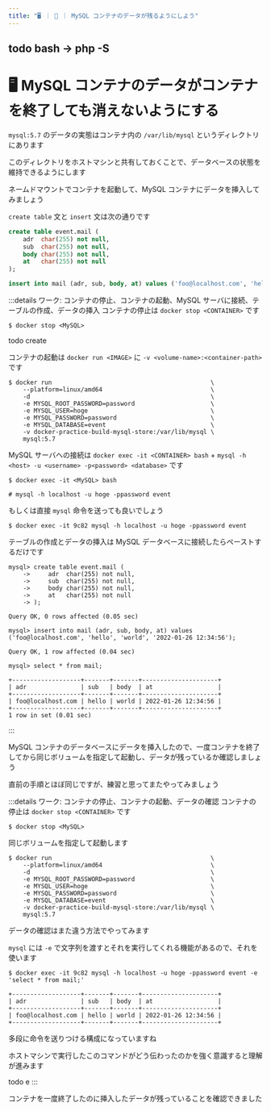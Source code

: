 ```yaml
---
title: "🖥️ ｜ 🐳 ｜ MySQL コンテナのデータが残るようにしよう"
---
```

## todo bash → php -S

# 🖥️ MySQL コンテナのデータがコンテナを終了しても消えないようにする
`mysql:5.7` のデータの実態はコンテナ内の `/var/lib/mysql` というディレクトリにあります

このディレクトリをホストマシンと共有しておくことで、データベースの状態を維持できるようにします

ネームドマウントでコンテナを起動して、MySQL コンテナにデータを挿入してみましょう

`create table` 文と `insert` 文は次の通りです

```sql
create table event.mail (
    adr  char(255) not null,
    sub  char(255) not null,
    body char(255) not null,
    at   char(255) not null
);
```

```sql
insert into mail (adr, sub, body, at) values ('foo@localhost.com', 'hello', 'world', '2022-01-26 12:34:56');
```

:::details ワーク: コンテナの停止、コンテナの起動、MySQL サーバに接続、テーブルの作成、データの挿入
コンテナの停止は `docker stop <CONTAINER>` です

```
$ docker stop <MySQL>
```

todo create

コンテナの起動は `docker run <IMAGE>` に `-v <volume-name>:<container-path>` です

```
$ docker run                                            \
    --platform=linux/amd64                              \
    -d                                                  \
    -e MYSQL_ROOT_PASSWORD=password                     \
    -e MYSQL_USER=hoge                                  \
    -e MYSQL_PASSWORD=password                          \
    -e MYSQL_DATABASE=event                             \
    -v docker-practice-build-mysql-store:/var/lib/mysql \
    mysql:5.7
```

MySQL サーバへの接続は `docker exec -it <CONTAINER> bash` + `mysql -h <host> -u <username> -p<password> <database>` です

```
$ docker exec -it <MySQL> bash

# mysql -h localhost -u hoge -ppassword event
```

もしくは直接 `mysql` 命令を送っても良いでしょう

```
$ docker exec -it 9c82 mysql -h localhost -u hoge -ppassword event
```

テーブルの作成とデータの挿入は MySQL データベースに接続したらペーストするだけです

```
mysql> create table event.mail (
    ->     adr  char(255) not null,
    ->     sub  char(255) not null,
    ->     body char(255) not null,
    ->     at   char(255) not null
    -> );

Query OK, 0 rows affected (0.05 sec)
```

```
mysql> insert into mail (adr, sub, body, at) values ('foo@localhost.com', 'hello', 'world', '2022-01-26 12:34:56');

Query OK, 1 row affected (0.04 sec)
```

```
mysql> select * from mail;

+-------------------+-------+-------+---------------------+
| adr               | sub   | body  | at                  |
+-------------------+-------+-------+---------------------+
| foo@localhost.com | hello | world | 2022-01-26 12:34:56 |
+-------------------+-------+-------+---------------------+
1 row in set (0.01 sec)
```
:::

MySQL コンテナのデータベースにデータを挿入したので、一度コンテナを終了してから同じボリュームを指定して起動し、データが残っているか確認しましょう

直前の手順とほぼ同じですが、練習と思ってまたやってみましょう

:::details ワーク: コンテナの停止、コンテナの起動、データの確認
コンテナの停止は `docker stop <CONTAINER>` です

```
$ docker stop <MySQL>

```
同じボリュームを指定して起動します

```
$ docker run                                            \
    --platform=linux/amd64                              \
    -d                                                  \
    -e MYSQL_ROOT_PASSWORD=password                     \
    -e MYSQL_USER=hoge                                  \
    -e MYSQL_PASSWORD=password                          \
    -e MYSQL_DATABASE=event                             \
    -v docker-practice-build-mysql-store:/var/lib/mysql \
    mysql:5.7
```

データの確認はまた違う方法でやってみます

`mysql` には `-e` で文字列を渡すとそれを実行してくれる機能があるので、それを使います

```
$ docker exec -it 9c82 mysql -h localhost -u hoge -ppassword event -e 'select * from mail;'

+-------------------+-------+-------+---------------------+
| adr               | sub   | body  | at                  |
+-------------------+-------+-------+---------------------+
| foo@localhost.com | hello | world | 2022-01-26 12:34:56 |
+-------------------+-------+-------+---------------------+
```

多段に命令を送りつける構成になっていますね

ホストマシンで実行したこのコマンドがどう伝わったのかを強く意識すると理解が進みます

todo e
:::

コンテナを一度終了したのに挿入したデータが残っていることを確認できました

